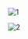 ![1](https://github.com/alif-dot/Perform-Asp.NetCore-CRUD-with-Images/assets/62230465/1647e5e8-1fdc-48cf-85e0-3f55682d208c)

![2](https://github.com/alif-dot/Perform-Asp.NetCore-CRUD-with-Images/assets/62230465/73e90a1c-fa55-4dca-a9ef-8ff1a06ef4b3)

